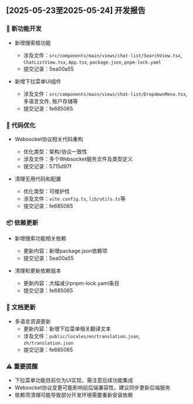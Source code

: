 ## [2025-05-23至2025-05-24] 开发报告

### 🚀 新功能开发
- 新增搜索框功能
  - 涉及文件：`src/components/main/views/chat-list/SearchView.tsx`, `ChatListView.tsx`, `App.tsx`, `package.json`, `pnpm-lock.yaml`
  - 提交记录：5ea00a55

- 新增下拉菜单UI组件
  - 涉及文件：`src/components/main/views/chat-list/DropdownMenu.tsx`, 多语言文件, 账户存储等
  - 提交记录：fe685065

### 🔧 代码优化
- Websocket协议相关代码重构
  - 优化类型：架构/协议一致性
  - 涉及文件：多个Websocket服务文件及类型定义
  - 提交记录：5715d97f

- 清理无用代码和配置
  - 优化类型：可维护性
  - 涉及文件：`vite.config.ts`, `lib/utils.ts`等
  - 提交记录：fe685065

### 📦 依赖更新
- 新增搜索功能相关依赖
  - 更新内容：新增package.json依赖项
  - 提交记录：5ea00a55

- 清理和更新依赖版本
  - 更新内容：大幅减少pnpm-lock.yaml条目
  - 提交记录：fe685065

### 📝 文档更新
- 多语言资源更新
  - 更新内容：新增下拉菜单相关翻译文本
  - 涉及文件：`public/locales/en/translation.json`, `zh/translation.json`
  - 提交记录：fe685065

### ⚠️ 重要提醒
- 下拉菜单功能目前仅为UI实现，需注意后续功能集成
- Websocket协议变更可能影响前后端兼容性，建议同步更新后端服务
- 依赖项清理可能导致部分开发环境需要重新安装依赖